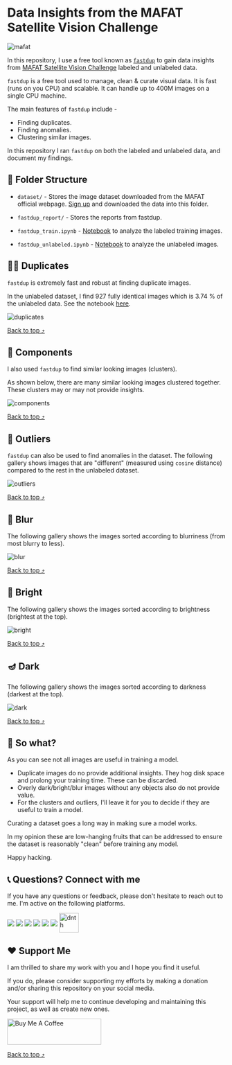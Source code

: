 # Data Insights from the MAFAT Satellite Vision Challenge

![mafat](https://user-images.githubusercontent.com/6821286/223626468-30bc770e-c749-48af-8a60-e4a8debc8270.png)

In this repository, I use a free tool known as [`fastdup`](https://github.com/visual-layer/fastdup) to gain data insights from [MAFAT Satellite Vision Challenge](https://codalab.lisn.upsaclay.fr/competitions/9603) labeled and unlabeled data.

`fastdup` is a free tool used to manage, clean & curate visual data.
It is fast (runs on you CPU) and scalable. It can handle up to 400M images on a single CPU machine.

The main features of `fastdup` include -
+ Finding duplicates.
+ Finding anomalies.
+ Clustering similar images.

In this repository I ran `fastdup` on both the labeled and unlabeled data, and document my findings.

## 📂 Folder Structure

+ `dataset/` - Stores the image dataset downloaded from the MAFAT official webpage. [Sign up](https://codalab.lisn.upsaclay.fr/competitions/9603) and downloaded the data into this folder.

+ `fastdup_report/` - Stores the reports from fastdup.

+ `fastdup_train.ipynb` - [Notebook](./fastdup_train.ipynb) to analyze the labeled training images.

+ `fastdup_unlabeled.ipynb` - [Notebook](./fastdup_unlabeled.ipynb) to analyze the unlabeled images.

## 👯‍♀️ Duplicates
`fastdup` is extremely fast and robust at finding duplicate images. 

In the unlabeled dataset, I find 927 fully identical images which is 3.74 % of the unlabeled data.
See the notebook [here](./fastdup_unlabeled.ipynb).

![duplicates](./img/duplicates.png)

[Back to top ⤴](#top)

## 🧩 Components
I also used `fastdup` to find similar looking images (clusters).

As shown below, there are many similar looking images clustered together.
These clusters may or may not provide insights. 

![components](./img/components.png)

[Back to top ⤴](#top)

## 🎸 Outliers
`fastdup` can also be used to find anomalies in the dataset. The following gallery shows images that are "different" (measured using `cosine` distance) compared to the rest in the unlabeled dataset.

![outliers](./img/outliers.png)

[Back to top ⤴](#top)

## 📎 Blur
The following gallery shows the images sorted according to blurriness (from most blurry to less).

![blur](./img/blur.png)

[Back to top ⤴](#top)

## 📙 Bright
The following gallery shows the images sorted according to brightness (brightest at the top).

![bright](./img/bright.png)

[Back to top ⤴](#top)

## 🪔 Dark
The following gallery shows the images sorted according to darkness (darkest at the top).

![dark](./img/dark.png)

[Back to top ⤴](#top)

## 💭 So what?
As you can see not all images are useful in training a model.

+ Duplicate images do no provide additional insights. They hog disk space and prolong your training time. These can be discarded.
+ Overly dark/bright/blur images without any objects also do not provide value.
+ For the clusters and outliers, I'll leave it for you to decide if they are useful to train a model.

Curating a dataset goes a long way in making sure a model works.

In my opinion these are low-hanging fruits that can be addressed to ensure the dataset is reasonably "clean" before training any model.

Happy hacking.


## 📞 Questions? Connect with me
If you have any questions or feedback, please don't hesitate to reach out to me.
I'm active on the following platforms.
<p align="left">
      <a href="https://www.linkedin.com/in/dickson-neoh/" target="blank"><img align="center"
            src="https://img.shields.io/badge/LinkedIn-0077B5?style=for-the-badge&logo=linkedin&logoColor=white" /></a>
      <a href="https://twitter.com/dicksonneoh7" target="blank"><img align="center"
            src="https://img.shields.io/badge/Twitter-1DA1F2?style=for-the-badge&logo=twitter&logoColor=white" /></a>
      <a href="https://github.com/dnth" target="blank"><img align="center"
            src="https://img.shields.io/badge/GitHub-100000?style=for-the-badge&logo=github&logoColor=white" /></a>
      <a href="https://www.youtube.com/channel/UCJckpaGYra_p9ixmEDvYARA" target="blank"><img align="center"
            src="https://img.shields.io/badge/YouTube-FF0000?style=for-the-badge&logo=youtube&logoColor=white" /></a>
      <a href="mailto:dickson.neoh@gmail.com" target="blank"><img align="center"
            src="https://img.shields.io/badge/Gmail-D14836?style=for-the-badge&logo=gmail&logoColor=white"/></a>
      <a href="https://medium.com/@dickson.neoh" target="blank"><img align="center"
            src="https://img.shields.io/badge/medium-%2312100E.svg?&style=for-the-badge&logo=medium&logoColor=white"/></a>
      <a href="https://dicksonneoh.com/" target="blank"><img align="center"
            src="https://raw.githubusercontent.com/dnth/dnth.github.io/main/static/images/site-navigation/logo_dn.png"
            alt="dnth" height="45" /></a>
</p>

## ❤️ Support Me
I am thrilled to share my work with you and I hope you find it useful. 

If you do, please consider supporting my efforts by making a donation and/or sharing this repository on your social media. 

Your support will help me to continue developing and maintaining this project, as well as create new ones.

<a href="https://www.buymeacoffee.com/dicksonneoh" target="_blank"><img src="https://cdn.buymeacoffee.com/buttons/v2/default-blue.png" alt="Buy Me A Coffee" style="height: 60px !important;width: 217px !important;" ></a>

[Back to top ⤴](#top)
